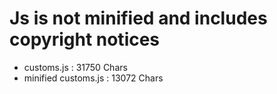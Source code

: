 # Js is not minified and includes copyright notices
- customs.js : 31750 Chars
- minified customs.js : 13072 Chars
